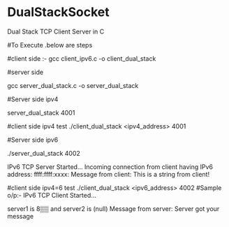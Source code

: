 # DualStackSocket
Dual Stack TCP Client Server in C


#To Execute .below are steps

#client side :-
gcc client_ipv6.c -o client_dual_stack

#server side 

gcc server_dual_stack.c -o server_dual_stack

#Server side  ipv4 

server_dual_stack 4001

#client side ipv4 test 
./client_dual_stack <ipv4_address>  4001

#Server side  ipv6

./server_dual_stack 4002


IPv6 TCP Server Started...
Incoming connection from client having IPv6 address: ffff:ffff:xxxx:
Message from client: This is a string from client!

#client side ipv4=6 test 
./client_dual_stack <ipv6_address>  4002
#Sample o/p:-
IPv6 TCP Client Started...

server1 is 8▒▒ and server2 is (null)
Message from server: Server got your message

